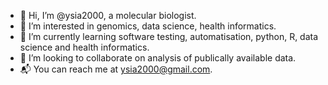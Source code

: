 - 👋 Hi, I’m @ysia2000, a molecular biologist. 
- 👀 I’m interested in genomics, data science, health informatics.
- 🌱 I’m currently learning software testing, automatisation, python, R, data science and health informatics. 
- 💞️ I’m looking to collaborate on analysis of publically available data.
- 📬 You can reach me at ysia2000@gmail.com.

<!---
ysia2000/ysia2000 is a ✨ special ✨ repository because its `README.md` (this file) appears on your GitHub profile.
You can click the Preview link to take a look at your changes.
--->
